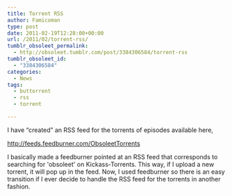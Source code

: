 ```yaml
---
title: Torrent RSS
author: Famicoman
type: post
date: 2011-02-19T12:28:00+00:00
url: /2011/02/torrent-rss/
tumblr_obsoleet_permalink:
  - http://obsoleet.tumblr.com/post/3384306584/torrent-rss
tumblr_obsoleet_id:
  - "3384306584"
categories:
  - News
tags:
  - buttorrent
  - rss
  - torrent

---
```

I have &#8220;created&#8221; an RSS feed for the torrents of episodes available here,

[<http://feeds.feedburner.com/ObsoleetTorrents>][1]

I basically made a feedburner pointed at an RSS feed that corresponds to searching for 'obsoleet' on Kickass-Torrents. This way, if I upload a new torrent, it will pop up in the feed. Now, I used feedburner so there is an easy transition if I ever decide to handle the RSS feed for the torrents in another fashion.

 [1]: http://feeds.feedburner.com/ObsoleetTorrents "http://feeds.feedburner.com/ObsoleetTorrents"